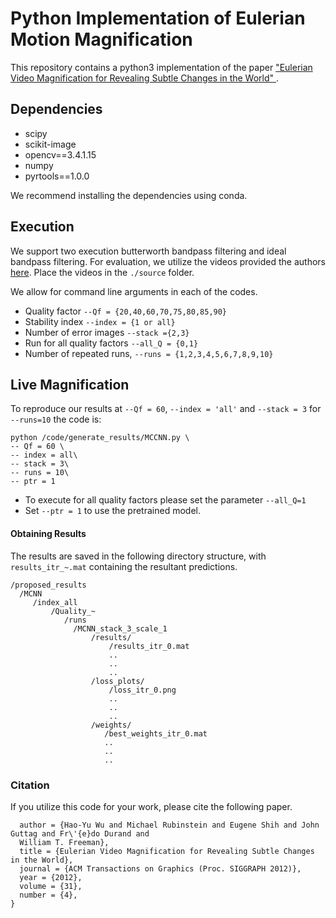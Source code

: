 # Python Implementation of Eulerian Motion Magnification

This repository contains a python3 implementation of the paper ["Eulerian Video Magnification for Revealing Subtle Changes in the World"
](http://people.csail.mit.edu/mrub/evm/).

## Dependencies

+ scipy
+ scikit-image
+ opencv==3.4.1.15
+ numpy
+ pyrtools==1.0.0

We recommend installing the dependencies using conda. 

## Execution
We support two execution butterworth bandpass filtering and ideal bandpass filtering. For evaluation, we utilize the videos provided the authors [here](http://people.csail.mit.edu/mrub/evm/#code). Place the videos in the `./source` folder. 

We allow for command line arguments in each of the codes. 

-  Quality factor `--Qf = {20,40,60,70,75,80,85,90}`
-  Stability index  `--index = {1 or all}`
-  Number of error images `--stack ={2,3}`
-  Run for all quality factors `--all_Q = {0,1}`
-  Number of repeated runs, `--runs = {1,2,3,4,5,6,7,8,9,10}`

## Live Magnification

To reproduce our results at `--Qf = 60`, `--index = 'all'` and `--stack = 3` for `--runs=10` the code is: 
```shell
python /code/generate_results/MCCNN.py \
-- Qf = 60 \
-- index = all\
-- stack = 3\
-- runs = 10\
-- ptr = 1
```
- To execute for all quality factors please set the parameter `--all_Q=1`
- Set `--ptr = 1` to use the pretrained model. 

#### Obtaining Results 

The results are saved in the following directory structure, with `results_itr_~.mat` containing the resultant predictions. 

```
/proposed_results
  /MCNN
     /index_all
         /Quality_~
            /runs
              /MCNN_stack_3_scale_1
                  /results/
                      /results_itr_0.mat
                      ..
                      ..
                      ..
                  /loss_plots/
                      /loss_itr_0.png
                      ..
                      ..
                      ..
                  /weights/
                     /best_weights_itr_0.mat
                     ..
                     ..
                     ..
```

### Citation 

If you utilize this code for your work, please cite the following paper. 
```@article{Wu12Eulerian,
  author = {Hao-Yu Wu and Michael Rubinstein and Eugene Shih and John Guttag and Fr\'{e}do Durand and
  William T. Freeman},
  title = {Eulerian Video Magnification for Revealing Subtle Changes in the World},
  journal = {ACM Transactions on Graphics (Proc. SIGGRAPH 2012)},
  year = {2012},
  volume = {31},
  number = {4},
}
```
